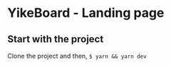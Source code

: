 # YikeBoard - Landing page

## Start with the project

Clone the project and then, 
`$ yarn && yarn dev`
